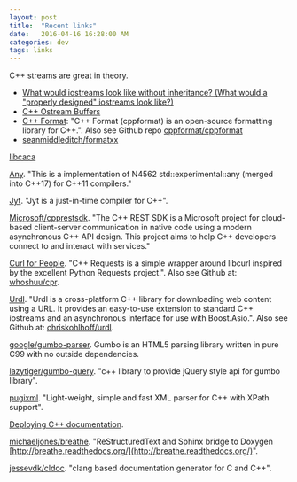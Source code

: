 ```yaml
---
layout: post
title:  "Recent links"
date:   2016-04-16 16:28:00 AM
categories: dev
tags: links
---
```


C++ streams are great in theory.

- [What would iostreams look like without inheritance? (What would a "properly designed" iostreams look like?)](https://www.reddit.com/r/cpp/comments/4eu1k3/what_would_iostreams_look_like_without/)
- [C++ Ostream Buffers](http://www.open-std.org/jtc1/sc22/wg21/docs/papers/2014/n4187.html)
- [C++ Format](http://cppformat.github.io/latest/index.html): "C++ Format (cppformat) is an open-source formatting library for C++.". Also see Github repo [cppformat/cppformat](https://github.com/cppformat/cppformat)
- [seanmiddleditch/formatxx](https://github.com/seanmiddleditch/formatxx)

[libcaca](http://caca.zoy.org/wiki/libcaca)

[Any](https://github.com/thelink2012/any). "This is a implementation of N4562 std::experimental::any (merged into C++17) for C++11 compilers."

[Jyt](http://www.jyt.io/). "Jyt is a just-in-time compiler for C++".

[Microsoft/cpprestsdk](https://github.com/microsoft/cpprestsdk). "The C++ REST SDK is a Microsoft project for cloud-based client-server communication in native code using a modern asynchronous C++ API design. This project aims to help C++ developers connect to and interact with services."

[Curl for People](http://whoshuu.github.io/cpr/). "C++ Requests is a simple wrapper around libcurl inspired by the excellent Python Requests project.". Also see Github at: [whoshuu/cpr](https://github.com/whoshuu/cpr).

[Urdl](http://think-async.com/Urdl/doc/html/index.html). "Urdl is a cross-platform C++ library for downloading web content using a URL. It provides an easy-to-use extension to standard C++ iostreams and an asynchronous interface for use with Boost.Asio.". Also see Github at: [chriskohlhoff/urdl](https://github.com/chriskohlhoff/urdl).

[google/gumbo-parser](https://github.com/google/gumbo-parser). Gumbo is an HTML5 parsing library written in pure C99 with no outside dependencies.

[lazytiger/gumbo-query](https://github.com/lazytiger/gumbo-query). "c++ library to provide jQuery style api for gumbo library".

[pugixml](http://pugixml.org/). "Light-weight, simple and fast XML parser for C++ with XPath support".

[Deploying C++ documentation](https://blog.sigurdhsson.org/2016/02/deploying-cpp-documentation/).

[michaeljones/breathe](https://github.com/michaeljones/breathe). "ReStructuredText and Sphinx bridge to Doxygen [http://breathe.readthedocs.org/](http://breathe.readthedocs.org/)".

[jessevdk/cldoc](https://github.com/jessevdk/cldoc). "clang based documentation generator for C and C++".
